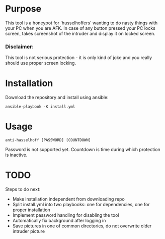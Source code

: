 # Purpose

This tool is a honeypot for 'husselhoffers' wanting to do nasty things with your PC when you are AFK.
In case of any button pressed your PC locks screen, takes screenshot of the intruder and display it on locked screen.

### Disclaimer:

This tool is not serious protection - it is only kind of joke and you really should use proper screen locking.

# Installation

Download the repository and install using ansible:
    
    ansible-playbook -K install.yml

# Usage

    anti-hasselhoff [PASSWORD] [COUNTDOWN]
    
Password is not supported yet.
Countdown is time during which protection is inactive.

# TODO

Steps to do next:
* Make installation independent from downloading repo
* Split install.yml into two playbooks: one for dependencies, one for proper installation
* Implement password handling for disabling the tool
* Automatically fix background after logging in
* Save pictures in one of common directories, do not overwrite older intruder picture